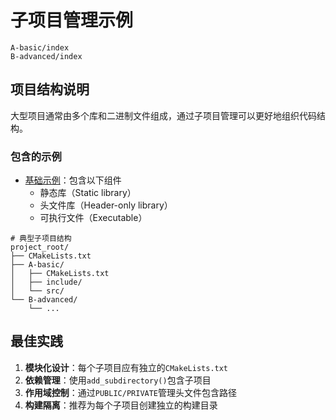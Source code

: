 # 子项目管理示例

```{toctree}
A-basic/index
B-advanced/index
```

## 项目结构说明

大型项目通常由多个库和二进制文件组成，通过子项目管理可以更好地组织代码结构。

### 包含的示例

- [基础示例](A-basic/index)：包含以下组件
  - 静态库（Static library）
  - 头文件库（Header-only library）
  - 可执行文件（Executable）

```
# 典型子项目结构
project_root/
├── CMakeLists.txt
├── A-basic/
│   ├── CMakeLists.txt
│   ├── include/
│   └── src/
└── B-advanced/
    └── ...
```

## 最佳实践

1. **模块化设计**：每个子项目应有独立的`CMakeLists.txt`
2. **依赖管理**：使用`add_subdirectory()`包含子项目
3. **作用域控制**：通过`PUBLIC/PRIVATE`管理头文件包含路径
4. **构建隔离**：推荐为每个子项目创建独立的构建目录